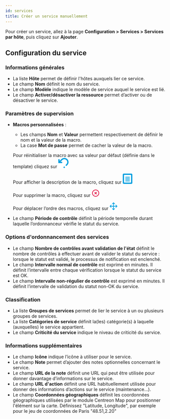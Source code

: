 ```yaml
---
id: services
title: Créer un service manuellement
---
```


Pour créer un service, allez à la page **Configuration > Services > Services par hôte**, puis cliquez sur **Ajouter**.

## Configuration du service

### Informations générales

* La liste **Hôte** permet de définir l'hôtes auxquels lier ce service.
* Le champ **Nom** définit le nom du service.
* Le champ **Modèle** indique le modèle de service auquel le service est lié.
* Le champ **Activer/désactiver la ressource** permet d’activer ou de désactiver le service.

### Paramètres de supervision

* **Macros personnalisées** :
   * Les champs **Nom** et **Valeur** permettent respectivement de définir le nom et la valeur de la macro.
   * La case **Mot de passe** permet de cacher la valeur de la macro.

   Pour réinitialiser la macro avec sa valeur par défaut (définie dans le template) cliquez sur ![image](../../assets/configuration/common/undo.png#thumbnail1)

   Pour afficher la description de la macro, cliquez sur ![image](../../assets/configuration/common/description.png#thumbnail1)

   Pour supprimer la macro, cliquez sur ![image](../../assets/configuration/common/delete.png#thumbnail1)

   Pour déplacer l’ordre des macros, cliquez sur ![image](../../assets/configuration/common/move.png#thumbnail1)
* Le champ **Période de contrôle** définit la période temporelle durant laquelle l’ordonnanceur vérifie le statut du service.

### Options d'ordonnancement des services

* Le champ **Nombre de contrôles avant validation de l'état** définit le nombre de contrôles à effectuer avant de valider le statut du service :
  lorsque le statut est validé, le processus de notification est enclenché.
* Le champ **Intervalle normal de contrôle** est exprimé en minutes. Il définit l’intervalle entre chaque vérification lorsque
  le statut du service est OK.
* Le champ **Intervalle non-régulier de contrôle** est exprimé en minutes. Il définit l’intervalle de validation du statut non-OK du service.

### Classification

* La liste **Groupes de services** permet de lier le service à un ou plusieurs groupes de services.
* La liste **Catégories de service** définit la(les) catégorie(s) à laquelle (auxquelles) le service appartient.
* Le champ **Criticité du service** indique le niveau de criticité du service.

### Informations supplémentaires

* Le champ **Icône** indique l’icône à utiliser pour le service.
* Le champ **Note** permet d’ajouter des notes optionnelles concernant le service.
* Le champ **URL de la note** définit une URL qui peut être utilisée pour donner davantage d’informations sur le service.
* Le champ **URL d'action** définit une URL habituellement utilisée pour donner des informations d’actions sur le service
  (maintenance...).
* Le champ **Coordonnées géographiques** définit les coordonnées géographiques utilisées par le module Centreon Map pour positionner
  l'élément sur la carte. Définissez "Latitude, Longitude", par exemple pour le jeu de coordonnées de Paris "48.51,2.20"
